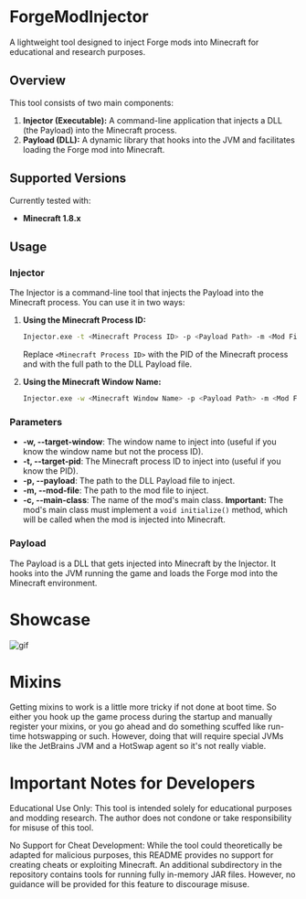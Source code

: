 # ForgeModInjector

A lightweight tool designed to inject Forge mods into Minecraft for educational and research purposes.


## **Overview**
This tool consists of two main components:
1. **Injector (Executable):** A command-line application that injects a DLL (the Payload) into the Minecraft process.
2. **Payload (DLL):** A dynamic library that hooks into the JVM and facilitates loading the Forge mod into Minecraft.


## **Supported Versions**  
Currently tested with:  
- **Minecraft 1.8.x**  

## **Usage**
### **Injector**
The Injector is a command-line tool that injects the Payload into the Minecraft process. You can use it in two ways:

1. **Using the Minecraft Process ID:**
   ```bash
   Injector.exe -t <Minecraft Process ID> -p <Payload Path> -m <Mod File Path> -c <Main Class Name>
    ```
   Replace `<Minecraft Process ID>` with the PID of the Minecraft process and <Payload Path> with the full path to the DLL Payload file.

2. **Using the Minecraft Window Name:**
    ```bash
    Injector.exe -w <Minecraft Window Name> -p <Payload Path> -m <Mod File Path> -c <Main Class Name>
    ```

### **Parameters**
- **-w, --target-window**: The window name to inject into (useful if you know the window name but not the process ID).
- **-t, --target-pid**: The Minecraft process ID to inject into (useful if you know the PID).
- **-p, --payload**: The path to the DLL Payload file to inject.
- **-m, --mod-file**: The path to the mod file to inject.
- **-c, --main-class**: The name of the mod's main class. **Important:** The mod's main class must implement a `void initialize()` method, which will be called when the mod is injected into Minecraft.


### Payload
The Payload is a DLL that gets injected into Minecraft by the Injector. It hooks into the JVM running the game and loads the Forge mod into the Minecraft environment.

# Showcase
![gif](https://pouch.jumpshare.com/preview/stMaHMc4hQmUMyd93-96dkNBDyeWbZ017q_bU6Gtbgz7BpAkN0gw-SHN2CuhDLVVvlTcRIu8guQ3El4ZNw2QyJXsbY9i-j22O5gaQ6ysCNQ)

# Mixins
Getting mixins to work is a little more tricky if not done at boot time. So either you hook up the game process
during the startup and manually register your mixins, or you go ahead and do something scuffed like run-time hotswapping or such.
However, doing that will require special JVMs like the JetBrains JVM and a HotSwap agent so it's not really viable.

# Important Notes for Developers
Educational Use Only:
This tool is intended solely for educational purposes and modding research. The author does not condone or take responsibility for misuse of this tool.

No Support for Cheat Development:
While the tool could theoretically be adapted for malicious purposes, this README provides no support for creating cheats or exploiting Minecraft. An additional subdirectory in the repository contains tools for running fully in-memory JAR files. However, no guidance will be provided for this feature to discourage misuse.

